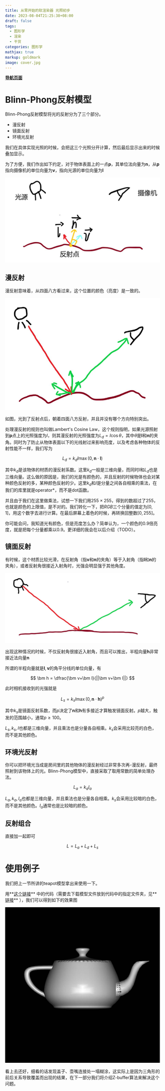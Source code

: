 ```yaml
---
title: 从零开始的软渲染器 光照初步
date: 2023-08-04T21:25:38+08:00
draft: false
tags:
  - 图形学
  - 渲染
  - 干货
categories: 图形学
mathjax: true
markup: goldmark
image: cover.jpg
---
```


<u>**[导航页面](../从零开始的软渲染器-导航/)**</u>

# Blinn-Phong反射模型

Blinn-Phong反射模型将光的反射分为了三个部分。

- 漫反射
- 镜面反射
- 环境光反射

我们在具体实现光照的时候，会把这三个光照分开计算，然后最后显示出来的时候叠加显示。

为了方便，我们作出如下约定，对于物体表面上的一点$\bm p$，其单位法向量为$\bm n$，从$\bm p$指向摄像机的单位向量为$\bm v$，指向光源的单位向量为$\bm l$

![3.jpg](3.jpg)

## 漫反射

漫反射意味着，从四面八方看过来，这个位置的颜色（亮度）是一致的。

![2.jpg](2.jpg)

如图，光到了反射点后，朝着四面八方反射，并且并没有哪个方向特别突出。

处理漫反射的规则也叫做Lambert's Cosine Law，这个规则指明，如果光源照射到$\bm p$点上的光照强度为$I$，则其漫反射的光照强度为$L_d=I\cos\theta$，其中$\theta$是$\bm l$和$\bm n$的夹角。同时为了防止从物体表面以下的光线射过来影响亮度，以及考虑各种物体的反射性能不一样，我们写为

$$
L_d = k_d I \max(0,\bm n\cdot\bm l)
$$

其中$k_d$是该物体的材质的漫反射系数。这里$k_d$一般是三维向量，而同时$I$和$L_d$也是三维向量。这么做的原因是，我们的光是有颜色的，并且反射的时候物体也会对某种颜色反射的多，某种颜色反射的少。这里$k_d$和$I$是分量之间各自相乘的乘法，在我们的库里就是operator*，而不是dot函数。

并且由于我们在这里做乘法，试想一下我们用$255\times255$，得到的数超过了$255$，也就是颜色的上限值，是不对的。我们转化一下，把$RGB$三个分量的值定为$[0,1]$，用这个数字去进行计算。在最后屏幕上着色的时候，再转换回整数$[0,255]$。

你可能会问，我知道光有颜色，但是亮度怎么办？简单认为，一个颜色的0.9倍亮度，就是把每个分量都乘以0.9。更详细的我会在以后介绍（TODO）。

## 镜面反射

有时候，这个材质比较光滑，在反射角（指$\bm v$和$\bm n$的夹角）等于入射角（指$\bm l$和$\bm n$的夹角），或者反射角很接近入射角时，光强会明显强于其他角度。

![4.jpg](4.jpg)

出现这种情况的时候，不仅反射角很接近入射角，而且可以推出，半程向量$\bm h$非常接近法向量$\bm n$

所谓的半程向量就是$\bm l,\bm v$的角平分线的单位向量，有

$$
\bm h = \dfrac{\bm v+\bm l}{||\bm v+\bm l||}
$$

此时相机接收到的光强就是

$$
L_s = k_s I \max(0,\bm n\cdot\bm h)^p
$$

其中$k_s$是镜面反射系数，而$p$决定了$\bm n$和$\bm h$有多接近才算触发镜面反射。$p$越大，触发的范围越小，通常$p\geq 100$。

$L_s,k_s,I$也都是三维向量，并且乘法也是分量各自相乘。$k_s$会采用比较亮的白色，而不是其他颜色。

## 环境光反射

你可以把环境光当成是房间里的其他物体的漫反射经过非常多次再-漫反射，最终照射到该物体上的光。Blinn-Phong模型中，直接采取了取用常数的简单处理办法。

$$
L_a = k_aI_a
$$

$L_a,k_a,I_a$也都是三维向量，并且乘法也是分量各自相乘。$k_s$会采用比较暗的白色，而不是其他颜色。$I_a$通常也是比较暗的颜色。

## 反射组合

直接加一起即可

$$
L = L_a+L_d+L_s
$$

# 使用例子

我们把上一节所讲的teapot模型拿出来使用一下。

用**[这个链接](https://github.com/kegalas/oar/blob/main/tutorial/chapter5/src/main.cpp)** 中的代码（需要去下载模型文件放到代码中的指定文件夹，见**[链接](https://github.com/kegalas/oar/blob/main/tutorial/chapter5/obj/african_head.obj)** ），我们可以得到如下的效果图

![1.jpg](1.jpg)

看上去还好，细看的话发现盖子、壶嘴连接处一塌糊涂，这实际上是因为三角形的前后关系导致覆盖而出现的结果，在下一部分我们将介绍Z-buffer算法来解决这个问题。
